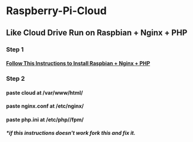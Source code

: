 # Raspberry-Pi-Cloud
## Like Cloud Drive Run on Raspbian + Nginx + PHP
### Step 1
<a href="https://getgrav.org/blog/raspberrypi-nginx-php7-dev"><h4>Follow This Instructions to Install Raspbian + Nginx + PHP<h4></a>
### Step 2 
#### paste cloud at /var/www/html/
#### paste nginx.conf at /etc/nginx/
#### paste php.ini at /etc/php/<your-php-version>/fpm/
##### *if this instructions doesn't work fork this and fix it.
